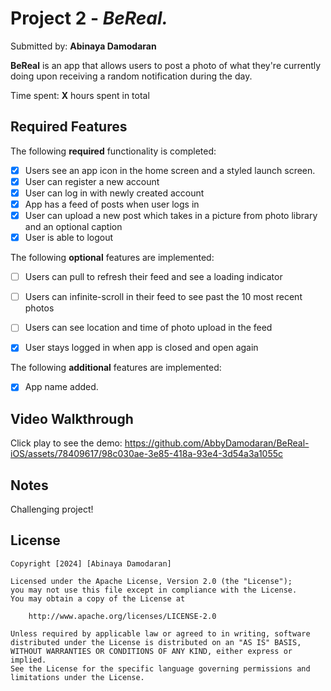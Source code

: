 # Project 2 - *BeReal.*

Submitted by: **Abinaya Damodaran**

**BeReal** is an app that allows users to post a photo of what they're currently doing upon receiving a random notification during the day.

Time spent: **X** hours spent in total

## Required Features

The following **required** functionality is completed:

- [x] Users see an app icon in the home screen and a styled launch screen.
- [x] User can register a new account
- [x] User can log in with newly created account
- [x] App has a feed of posts when user logs in
- [x] User can upload a new post which takes in a picture from photo library and an optional caption    
- [x] User is able to logout    
 
The following **optional** features are implemented:

- [ ] Users can pull to refresh their feed and see a loading indicator
- [ ] Users can infinite-scroll in their feed to see past the 10 most recent photos
- [ ] Users can see location and time of photo upload in the feed    
- [x] User stays logged in when app is closed and open again    


The following **additional** features are implemented:

- [x] App name added.

## Video Walkthrough

Click play to see the demo:
https://github.com/AbbyDamodaran/BeReal-iOS/assets/78409617/98c030ae-3e85-418a-93e4-3d54a3a1055c

## Notes

Challenging project!

## License

    Copyright [2024] [Abinaya Damodaran]

    Licensed under the Apache License, Version 2.0 (the "License");
    you may not use this file except in compliance with the License.
    You may obtain a copy of the License at

        http://www.apache.org/licenses/LICENSE-2.0

    Unless required by applicable law or agreed to in writing, software
    distributed under the License is distributed on an "AS IS" BASIS,
    WITHOUT WARRANTIES OR CONDITIONS OF ANY KIND, either express or implied.
    See the License for the specific language governing permissions and
    limitations under the License.
